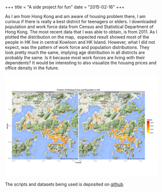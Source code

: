 +++
title = "A side project for fun"
date = "2015-02-16"
+++

As I am from Hong Kong and am aware of housing problem there, I am curious if there is really a best district for teenagers or elders. I downloaded population and work force data from Census and Statistical Department of Hong Kong. The most recent data that I was able to obtain, is from 2011. As I plotted the distribution on the map,  expected result showed most of the people in HK live in central Kowloon and HK Island. However, what I did not expect, was the pattern of work force and population distributions. They look pretty much the same, implying age distribution in all districts are probably the same. Is it because most work forces are living with their dependents? It would be interesting to also visualize the housing prices and office density in the future.

![](https://raw.githubusercontent.com/wckdouglas/HK-population-project/master/percentage_workforce.jpg)

The scripts and datasets being used is deposited on [github](https://github.com/wckdouglas/HK-population-project)
